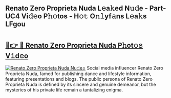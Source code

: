 ## Renato Zero Proprieta Nuda L𝚎a𝚔ed N𝚞𝚍e - Part-UC4 Vi𝚍𝚎o P𝚑𝚘tos - H𝚘𝚝 O𝚗𝚕yf𝚊ns L𝚎a𝚔s LFgou

# <h2><a href="http://kf5nxeq.oniu.top/?m=Renato+Zero+Proprieta+Nuda">🔗👉 🔴 Renato Zero Proprieta Nuda P𝚑ot𝚘𝚜 V𝚒d𝚎o</a></h2>

[![Renato Zero Proprieta Nuda Nu𝚍e𝚜](https://i.imgur.com/0qMVB7G.gif)](http://kf5nxeq.oniu.top/?m=Renato+Zero+Proprieta+Nuda)
Social media influencer Renato Zero Proprieta Nuda, famed for publishing dance and lifestyle information, featuring presentations and blogs. The public persona of Renato Zero Proprieta Nuda is defined by its sincere and genuine demeanor, but the mysteries of his private life remain a tantalizing enigma.  
